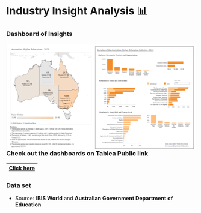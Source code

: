 <p>
  <h1 align="left"><b> Industry Insight Analysis 📊 </b></h1>
</p>

### Dashboard of Insights 
<a target="">
  <img align="left" alt="" src="https://github.com/DJJamsran/images/blob/main/dashboard_HE.png" width="1000"/>
</a>

### Check out the dashboards on Tablea Public link

|[Click here](https://public.tableau.com/app/profile/jamsran.davaajav/vizzes/)|
|---|


  ### Data set
- Source: **IBIS World** and **Australian Government Department of Education**
